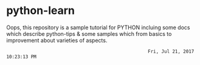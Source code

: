 # python-learn

Oops, this repository is a sample tutorial for PYTHON incluing some docs which describe python-tips & some samples which from basics to improvement about varieties of aspects.
		
														Fri, Jul 21, 2017 10:23:13 PM
